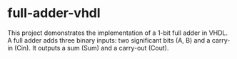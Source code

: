 # full-adder-vhdl
This project demonstrates the implementation of a 1-bit full adder in VHDL. A full adder adds three binary inputs: two significant bits (A, B) and a carry-in (Cin). It outputs a sum (Sum) and a carry-out (Cout).
